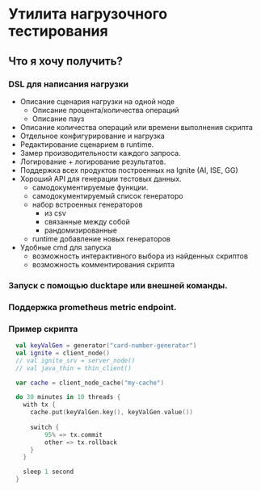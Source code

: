 # Утилита нагрузочного тестирования

## Что я хочу получить?

### DSL для написания нагрузки

* Описание сценария нагрузки на одной ноде
    * Описание процента/количества операций
    * Описание пауз
* Описание количества операций или времени выполнения скрипта
* Отдельное конфигурирование и нагрузка
* Редактирование сценарием в runtime.
* Замер производительности каждого запроса.
* Логирование + логирование результатов.
* Поддержка всех продуктов построенных на Ignite (AI, ISE, GG)
* Хороший API для генерации тестовых данных.
  * самодокументируемые функции.
  * самодокументируемый список генераторо
  * набор встроенных генераторов
    * из csv
    * связанные между собой
    * рандомизированные
  * runtime добавление новых генераторов
* Удобные cmd для запуска
  * возможность интерактивного выбора из найденных скриптов
  * возможность комментирования скрипта

### Запуск с помощью ducktape или внешней команды.

### Поддержка prometheus metric endpoint.

### Пример скрипта

```kotlin
  val keyValGen = generator("card-number-generator")
  val ignite = client_node()
  // val ignite_srv = server_node()
  // val java_thin = thin_client()

  var cache = client_node_cache("my-cache")

  do 30 minutes in 10 threads {
    with tx {
      cache.put(keyValGen.key(), keyValGen.value())
        
      switch {
          95% => tx.commit
          other => tx.rollback
      }
    }

    sleep 1 second
  }
```